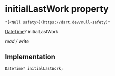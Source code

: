 


# initialLastWork property




    *[<Null safety>](https://dart.dev/null-safety)*


[DateTime](https://api.flutter.dev/flutter/dart-core/DateTime-class.html)? initialLastWork
  
_read / write_






## Implementation

```dart
DateTime? initialLastWork;


```







